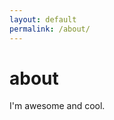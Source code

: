 ```yaml
---
layout: default
permalink: /about/
---
```

<div>
  <h1>about</h1>
  <p>I'm awesome and cool.</p>
</div>
